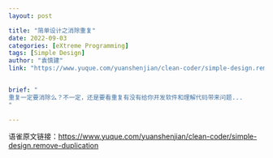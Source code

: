 ```yaml
---
layout: post

title: "简单设计之消除重复"
date: 2022-09-03
categories: [eXtreme Programming]
tags: [Simple Design]
author: "袁慎建"
link: "https://www.yuque.com/yuanshenjian/clean-coder/simple-design.remove-duplication"


brief: "
重复一定要消除么？不一定，还是要看重复有没有给你开发软件和理解代码带来问题...
"

---
```


语雀原文链接：<https://www.yuque.com/yuanshenjian/clean-coder/simple-design.remove-duplication>
